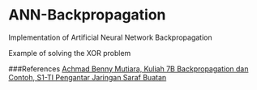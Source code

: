# ANN-Backpropagation

Implementation of Artificial Neural Network Backpropagation

Example of solving the XOR problem

###References
[Achmad Benny Mutiara, Kuliah 7B Backpropagation dan Contoh, S1-TI
Pengantar Jaringan Saraf Buatan](http://amutiara.staff.gunadarma.ac.id/Downloads/files/15556/Kuliah_7b_BACKPROPAGATIONS+dan+contoh.pdf)
